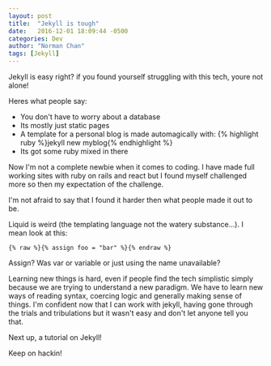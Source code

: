 ```yaml
---
layout: post
title:  "Jekyll is tough"
date:   2016-12-01 18:09:44 -0500
categories: Dev
author: "Norman Chan"
tags: [Jekyll]
---
```


Jekyll is easy right? if you found yourself struggling with this tech, youre not alone!

Heres what people say:

* You don't have to worry about a database
* Its mostly just static pages
* A template for a personal blog is made automagically with: {% highlight ruby %}jekyll new myblog{% endhighlight %}
* Its got some ruby mixed in there

Now I'm not a complete newbie when it comes to coding.  I have made full working sites with ruby on rails and react but I found myself challenged more so then my expectation of the challenge.

I'm not afraid to say that I found it harder then what people made it out to be.  

Liquid is weird (the templating language not the watery substance...).  I mean look at this:

    {% raw %}{% assign foo = "bar" %}{% endraw %}

Assign? Was var or variable or just using the name unavailable?

Learning new things is hard, even if people find the tech simplistic simply because we are trying to understand a new paradigm.  We have to learn new ways of reading syntax, coercing logic and generally making sense of things.  I'm confident now that I can work with jekyll, having gone through the trials and tribulations but it wasn't easy and don't let anyone tell you that.

Next up, a tutorial on Jekyll!

Keep on hackin!

